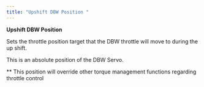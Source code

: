 ```yaml
---
title: "Upshift DBW Position "
---
```


**Upshift DBW Position**&nbsp;


Sets the throttle position target that the DBW throttle will move to during the up shift.&nbsp;


This is an absolute position of the DBW Servo. &nbsp;


\*\* This position will override other torque management functions regarding throttle control


